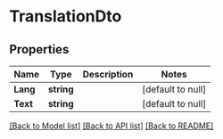 # TranslationDto

## Properties
Name | Type | Description | Notes
------------ | ------------- | ------------- | -------------
**Lang** | **string** |  | [default to null]
**Text** | **string** |  | [default to null]

[[Back to Model list]](../README.md#documentation-for-models) [[Back to API list]](../README.md#documentation-for-api-endpoints) [[Back to README]](../README.md)


